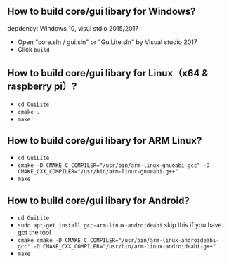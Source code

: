 ## How to build core/gui libary for Windows?
depdency: Windows 10, visul stdio 2015/2017
- Open "core.sln / gui.sln" or "GuiLite.sln" by Visual studio 2017
- Click `build` 

## How to build core/gui libary for Linux（x64 & raspberry pi）?
- `cd GuiLite`
- `cmake .`
- `make`

## How to build core/gui libary for ARM Linux?
- `cd GuiLite`
- `cmake -D CMAKE_C_COMPILER="/usr/bin/arm-linux-gnueabi-gcc" -D CMAKE_CXX_COMPILER="/usr/bin/arm-linux-gnueabi-g++" .`
- `make`

## How to build core/gui libary for Android?
- `cd GuiLite`
- `sudo apt-get install gcc-arm-linux-androideabi` skip this if you have got the tool
- `cmake cmake -D CMAKE_C_COMPILER="/usr/bin/arm-linux-androideabi-gcc" -D CMAKE_CXX_COMPILER="/usr/bin/arm-linux-androideabi-g++" .`
- `make`
